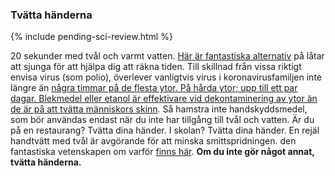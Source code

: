 ### Tvätta händerna

{% include pending-sci-review.html %}

20 sekunder med tvål och varmt vatten. [Här är fantastiska alternativ](https://www.seattletimes.com/life/wellness/coronavirus-prevention-10-awesome-tunes-to-sing-while-you-wash-your-hands/?utm_medium=social&utm_campaign=owned_echobox_tw_m&utm_source=Twitter#Echobox=1583369786) på låtar att sjunga för att hjälpa dig att räkna tiden. Till skillnad från vissa riktigt envisa virus (som polio), överlever vanligtvis virus i koronavirusfamiljen inte längre än [några timmar på de flesta ytor. På hårda ytor; upp till ett par dagar. Blekmedel eller etanol är effektivare vid dekontaminering av ytor än de är på att tvätta människors skinn](https://www.journalofhospitalinfection.com/article/S0195-6701(20)30046-3/fulltext). Så hamstra inte handskyddsmedel, som bör användas endast när du inte har tillgång till tvål och vatten. Är du på en restaurang? Tvätta dina händer. I skolan? Tvätta dina händer. En rejäl handtvätt med tvål är avgörande för att minska smittspridningen. den fantastiska vetenskapen om varför [finns här](https://twitter.com/PalliThordarson/status/1236549305189597189).
 **Om du inte gör något annat, tvätta händerna.**
